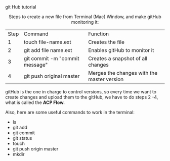 <html>
    <head>git Hub tutorial<head>
    <body>
        <p align="center" font-color="00FFFF">
        Steps to create a new file from Terminal (Mac) Window, and make gitHub monitoring it: 
        </p>
        <table>
            <tr>
                <td> Step</td>
                <td>Command</td>
                <td>Function</td>
            </tr>
            <tr>
                <td>1</td>
                <td>touch file-name.ext</td>
                <td>Creates the file</td>
            </tr>
            <tr>
                <td>2</td>
                <td>git add file name.ext</td>
                <td>Enables gitHub to monitor it</td>
            </tr>
            <tr>
                <td>3</td>
                <td>git commit -m "commit message"</td>
                <td>Creates a snapshot of all changes</td>
            </tr>
            <tr>
                <td>4</td>
                <td>git push original master</td>
                <td>Merges the changes with the master version</td>
            </tr>
        </table>
        <p>
        gitHub is the one in charge to control versions, so 
        every time we want to create changes and upload them to the gitHub, we have to do steps 2 -4, what is called the <b>ACP Flow. </b>
        </p>
        <p>
        Also, here are some useful commands to work in the terminal:
        </p>
        <ul>
            <li>ls </li>
            <li>git add </li>
            <li>git commit </li>
            <li>git status</li>
            <li>touch </li>
            <li>git push origin master </li>
            <li>mkdir</li>
        </ul>
    </body>
</html>
